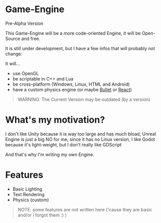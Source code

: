 # Game-Engine
Pre-Alpha Version

This Game-Engine will be a more code-oriented Engine, it will be Open-Source and free.

It is still under development, but I have a few infos that will probably not change:

It will...
- use OpenGL
- be scriptable in C++ and Lua
- be cross-platform (Windows, Linux, HTML and Android)
- have a custom physics engine (or maybe [Bullet](https://pybullet.org/wordpress/) or [React](https://www.reactphysics3d.com/))

> WARNING: The Current Version may be outdated (by a version)

# What's my motivation?
I don't like Unity because it is way too large and has much bload,
Unreal Engine is just a big NO for me, since it has no Linux version, 
I like Godot because it's light-weight, but I don't really like GDScript

And that's why I'm writing my own Engine.

# Features
- Basic Lighting
- Text Rendering
- Physics (custom)

> NOTE: some features are not written here ('cause they are basic and/or i forgot them :) )
